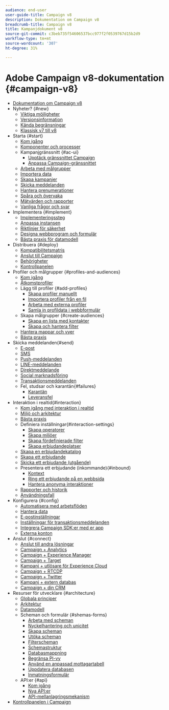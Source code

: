 ```yaml
---
audience: end-user
user-guide-title: Campaign v8
description: Dokumentation om Campaign v8
breadcrumb-title: Campaign v8
title: Kampanjdokument v8
source-git-commit: c3beb735f54606537bcc977f2f0539767d15b2d9
workflow-type: tm+mt
source-wordcount: '307'
ht-degree: 31%

---
```



# Adobe Campaign v8-dokumentation {#campaign-v8}

+ [Dokumentation om Campaign v8](campaign-home.md)
+ Nyheter? {#new}
   + [Viktiga möjligheter](start/whats-new.md)
   + [Versionsinformation](start/release-notes.md)
   + [Kända begränsningar](start/known-limitations.md)
   + [Klassisk v7 till v8](start/capability-matrix.md)
+ Starta {#start}
   + [Kom igång](start/get-started.md)
   + [Komponenter och processer](start/ac-components.md)
   + Kampanjgränssnitt {#ac-ui}
      + [Upptäck gränssnittet Campaign](start/campaign-ui.md)
      + [Anpassa Campaign-gränssnittet](start/customize-ui.md)
   + [Arbeta med målgrupper](start/audiences.md)
   + [Importera data](start/import.md)
   + [Skapa kampanjer](start/campaigns.md)
   + [Skicka meddelanden](start/create-message.md)
   + [Hantera prenumerationer](start/subscriptions.md)
   + [Spåra och övervaka](start/tracking.md)
   + [Mätvärden och rapporter](start/reporting.md)
   + [Vanliga frågor och svar ](start/campaign-faq.md)
+ Implementera {#implement}
   + [Implementeringssteg](start/implement.md)
   + [Anpassa instansen](dev/customize.md)
   + [Riktlinjer för säkerhet](config/security.md)
   + [Designa webbprogram och formulär](dev/webapps.md)
   + [Bästa praxis för datamodell](dev/datamodel-best-practices.md)
+ Distribuera {#deploy}
   + [Kompatibilitetsmatris](start/compatibility-matrix.md)
   + [Anslut till Campaign](start/connect.md)
   + [Behörigheter](start/permissions.md)
   + [Kontrollpanelen](config/self-service.md)
+ Profiler och målgrupper {#profiles-and-audiences}
   + [Kom igång](audiences/gs-audiences.md)
   + [Åtkomstprofiler](audiences/view-profiles.md)
   + Lägg till profiler {#add-profiles}
      + [Skapa profiler manuellt](audiences/create-profiles.md)
      + [Importera profiler från en fil](audiences/import-profiles.md)
      + [Arbeta med externa profiler](audiences/external-profiles.md)
      + [Samla in profildata i webbformulär](audiences/collect-profiles.md)
   + Skapa målgrupper {#create-audiences}
      + [Skapa en lista med kontakter](audiences/create-audiences.md)
      + [Skapa och hantera filter](audiences/create-filters.md)
   + [Hantera mappar och vyer](audiences/folders-and-views.md)
   + [Bästa praxis](audiences/audiences-best-practices.md)
+ Skicka meddelanden{#send}
   + [E-post](send/email.md)
   + [SMS](send/sms.md)
   + [Push-meddelanden](send/push.md)
   + [LINE-meddelanden](send/line.md)
   + [Direktmeddelande](send/direct-mail.md)
   + [Social marknadsföring](send/twitter.md)
   + [Transaktionsmeddelanden](send/transactional.md)
   + Fel, studsar och karantän{#failures}
      + [Karantän](send/quarantines.md)
      + [Leveransfel](send/delivery-failures.md)
+ Interaktion i realtid{#interaction}
   + [Kom igång med interaktion i realtid](interaction/interaction.md)
   + [Miljö och arkitektur](interaction/interaction-architecture.md)
   + [Bästa praxis](interaction/interaction-best-practices.md)
   + Definiera inställningar{#interaction-settings}
      + [Skapa operatorer](interaction/interaction-operators.md)
      + [Skapa miljöer](interaction/interaction-env.md)
      + [Skapa fördefinierade filter](interaction/interaction-predefined-filters.md)
      + [Skapa erbjudandeplatser](interaction/interaction-offer-spaces.md)
   + [Skapa en erbjudandekatalog](interaction/interaction-offer-catalog.md)
   + [Skapa ett erbjudande](interaction/interaction-offer.md)
   + [Skicka ett erbjudande (utgående)](interaction/interaction-send-offers.md)
   + Presentera ett erbjudande (inkommande){#inbound}
      + [Kontext](interaction/interaction-present-offers.md)
      + [Ring ett erbjudande på en webbsida](interaction/interaction-integration.md)
      + [Hantera anonyma interaktioner](interaction/anonymous-interactions.md)
   + [Rapporter och historik](interaction/interaction-tracking.md)
   + [Användningsfall](interaction/interaction-use-cases.md)
+ Konfigurera {#config}
   + [Automatisera med arbetsflöden](config/workflows.md)
   + [Hantera data](config/replication.md)
   + [E-postinställningar](config/email-settings.md)
   + [Inställningar för transaktionsmeddelanden](config/transactional-msg-settings.md)
   + [Integrera Campaign SDK:er med er app](config/push-config.md)
   + [Externa konton](config/external-accounts.md)
+ Anslut {#connect}
   + [Anslut till andra lösningar](connect/integration.md)
   + [Campaign + Analytics](connect/ac-aa.md)
   + [Campaign + Experience Manager](connect/ac-aem.md)
   + [Campaign + Target](connect/ac-at.md)
   + [Kampanj + utlösare för Experience Cloud](connect/ac-triggers.md)
   + [Campaign + RTCDP](connect/ac-rtcdp.md)
   + [Campaign + Twitter](connect/ac-tw.md)
   + [Kampanj + extern databas](connect/fda.md)
   + [Campaign + din CRM](connect/crm.md)
+ Resurser för utvecklare {#architecture}
   + [Globala principer](dev/general-architecture.md)
   + [Arkitektur](dev/architecture.md)
   + [Datamodell](dev/datamodel.md)
   + Scheman och formulär {#shemas-forms}
      + [Arbeta med scheman](dev/schemas.md)
      + [Nyckelhantering och unicitet](dev/keys.md)
      + [Skapa scheman](dev/create-schema.md)
      + [Utöka scheman](dev/extend-schema.md)
      + [Filterscheman](dev/filter-schema.md)
      + [Schemastruktur](dev/schema-structure.md)
      + [Databasmappning](dev/database-mapping.md)
      + [Begränsa PI-vy](dev/restrict-pi-view.md)
      + [Använd en anpassad mottagartabell](dev/custom-recipient.md)
      + [Uppdatera databasen](dev/update-database-structure.md)
      + [Inmatningsformulär](dev/forms.md)
   + API:er {#api}
      + [Kom igång](dev/api.md)
      + [Nya API:er](dev/new-apis.md)
      + [API-mellanlagringsmekanism](dev/staging.md)
+ [Kontrollpanelen i Campaign](https://experienceleague.adobe.com/docs/control-panel/using/control-panel-home.html?lang=sv)
